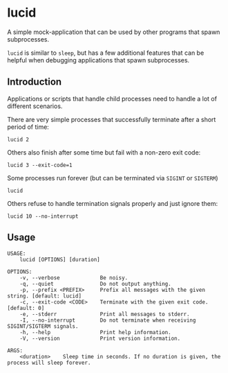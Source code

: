 lucid
=====

A simple mock-application that can be used by other programs that spawn subprocesses.

`lucid` is similar to `sleep`, but has a few additional features that can be helpful
when debugging applications that spawn subprocesses.

## Introduction

Applications or scripts that handle child processes need to handle a lot of different
scenarios.

There are very simple processes that successfully terminate after a short period of time:
```
lucid 2
```

Others also finish after some time but fail with a non-zero exit code:
```
lucid 3 --exit-code=1
```

Some processes run forever (but can be terminated via `SIGINT` or `SIGTERM`)
```
lucid
```

Others refuse to handle termination signals properly and just ignore them:
```
lucid 10 --no-interrupt
```

## Usage
```
USAGE:
    lucid [OPTIONS] [duration]

OPTIONS:
    -v, --verbose             Be noisy.
    -q, --quiet               Do not output anything.
    -p, --prefix <PREFIX>     Prefix all messages with the given string. [default: lucid]
    -c, --exit-code <CODE>    Terminate with the given exit code. [default: 0]
    -e, --stderr              Print all messages to stderr.
    -I, --no-interrupt        Do not terminate when receiving SIGINT/SIGTERM signals.
    -h, --help                Print help information.
    -V, --version             Print version information.

ARGS:
    <duration>    Sleep time in seconds. If no duration is given, the process will sleep forever.
```
